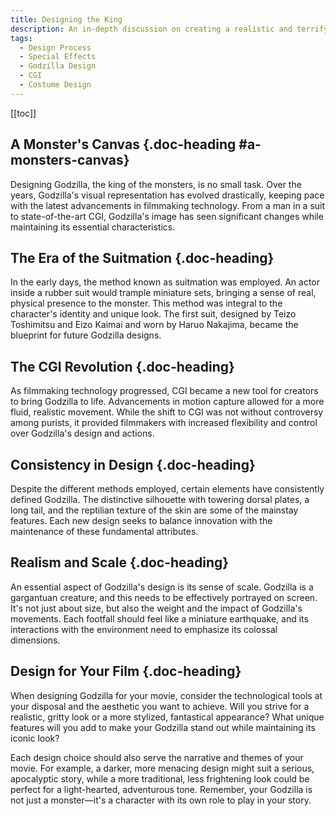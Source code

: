 ```yaml
---
title: Designing the King
description: An in-depth discussion on creating a realistic and terrifying visual representation of Godzilla.
tags:
  - Design Process
  - Special Effects
  - Godzilla Design
  - CGI
  - Costume Design
---
```


[[toc]]

## A Monster's Canvas {.doc-heading #a-monsters-canvas}

Designing Godzilla, the king of the monsters, is no small task. Over the years, Godzilla's visual representation has evolved drastically, keeping pace with the latest advancements in filmmaking technology. From a man in a suit to state-of-the-art CGI, Godzilla's image has seen significant changes while maintaining its essential characteristics.

## The Era of the Suitmation {.doc-heading}

In the early days, the method known as suitmation was employed. An actor inside a rubber suit would trample miniature sets, bringing a sense of real, physical presence to the monster. This method was integral to the character's identity and unique look. The first suit, designed by Teizo Toshimitsu and Eizo Kaimai and worn by Haruo Nakajima, became the blueprint for future Godzilla designs.

## The CGI Revolution {.doc-heading}

As filmmaking technology progressed, CGI became a new tool for creators to bring Godzilla to life. Advancements in motion capture allowed for a more fluid, realistic movement. While the shift to CGI was not without controversy among purists, it provided filmmakers with increased flexibility and control over Godzilla's design and actions.

## Consistency in Design {.doc-heading}

Despite the different methods employed, certain elements have consistently defined Godzilla. The distinctive silhouette with towering dorsal plates, a long tail, and the reptilian texture of the skin are some of the mainstay features. Each new design seeks to balance innovation with the maintenance of these fundamental attributes.

## Realism and Scale {.doc-heading}

An essential aspect of Godzilla's design is its sense of scale. Godzilla is a gargantuan creature, and this needs to be effectively portrayed on screen. It's not just about size, but also the weight and the impact of Godzilla's movements. Each footfall should feel like a miniature earthquake, and its interactions with the environment need to emphasize its colossal dimensions.

## Design for Your Film {.doc-heading}

When designing Godzilla for your movie, consider the technological tools at your disposal and the aesthetic you want to achieve. Will you strive for a realistic, gritty look or a more stylized, fantastical appearance? What unique features will you add to make your Godzilla stand out while maintaining its iconic look?

Each design choice should also serve the narrative and themes of your movie. For example, a darker, more menacing design might suit a serious, apocalyptic story, while a more traditional, less frightening look could be perfect for a light-hearted, adventurous tone. Remember, your Godzilla is not just a monster—it's a character with its own role to play in your story.
